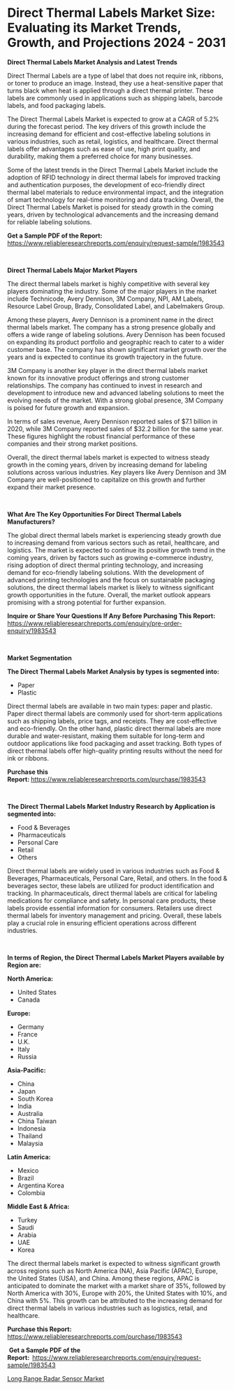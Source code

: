 <p><h1>Direct Thermal Labels Market Size: Evaluating its Market Trends, Growth, and Projections 2024 - 2031</h1></p><p><strong>Direct Thermal Labels Market Analysis and Latest Trends</strong></p>
<p><p>Direct Thermal Labels are a type of label that does not require ink, ribbons, or toner to produce an image. Instead, they use a heat-sensitive paper that turns black when heat is applied through a direct thermal printer. These labels are commonly used in applications such as shipping labels, barcode labels, and food packaging labels.</p><p>The Direct Thermal Labels Market is expected to grow at a CAGR of 5.2% during the forecast period. The key drivers of this growth include the increasing demand for efficient and cost-effective labeling solutions in various industries, such as retail, logistics, and healthcare. Direct thermal labels offer advantages such as ease of use, high print quality, and durability, making them a preferred choice for many businesses.</p><p>Some of the latest trends in the Direct Thermal Labels Market include the adoption of RFID technology in direct thermal labels for improved tracking and authentication purposes, the development of eco-friendly direct thermal label materials to reduce environmental impact, and the integration of smart technology for real-time monitoring and data tracking. Overall, the Direct Thermal Labels Market is poised for steady growth in the coming years, driven by technological advancements and the increasing demand for reliable labeling solutions.</p></p>
<p><strong>Get a Sample PDF of the Report:&nbsp;</strong> <a href="https://www.reliableresearchreports.com/enquiry/request-sample/1983543">https://www.reliableresearchreports.com/enquiry/request-sample/1983543</a></p>
<p>&nbsp;</p>
<p><strong>Direct Thermal Labels Major Market Players</strong></p>
<p><p>The direct thermal labels market is highly competitive with several key players dominating the industry. Some of the major players in the market include Technicode, Avery Dennison, 3M Company, NPI, AM Labels, Resource Label Group, Brady, Consolidated Label, and Labelmakers Group.</p><p>Among these players, Avery Dennison is a prominent name in the direct thermal labels market. The company has a strong presence globally and offers a wide range of labeling solutions. Avery Dennison has been focused on expanding its product portfolio and geographic reach to cater to a wider customer base. The company has shown significant market growth over the years and is expected to continue its growth trajectory in the future.</p><p>3M Company is another key player in the direct thermal labels market known for its innovative product offerings and strong customer relationships. The company has continued to invest in research and development to introduce new and advanced labeling solutions to meet the evolving needs of the market. With a strong global presence, 3M Company is poised for future growth and expansion.</p><p>In terms of sales revenue, Avery Dennison reported sales of $7.1 billion in 2020, while 3M Company reported sales of $32.2 billion for the same year. These figures highlight the robust financial performance of these companies and their strong market positions.</p><p>Overall, the direct thermal labels market is expected to witness steady growth in the coming years, driven by increasing demand for labeling solutions across various industries. Key players like Avery Dennison and 3M Company are well-positioned to capitalize on this growth and further expand their market presence.</p></p>
<p>&nbsp;</p>
<p><strong>What Are The Key Opportunities For Direct Thermal Labels Manufacturers?</strong></p>
<p><p>The global direct thermal labels market is experiencing steady growth due to increasing demand from various sectors such as retail, healthcare, and logistics. The market is expected to continue its positive growth trend in the coming years, driven by factors such as growing e-commerce industry, rising adoption of direct thermal printing technology, and increasing demand for eco-friendly labeling solutions. With the development of advanced printing technologies and the focus on sustainable packaging solutions, the direct thermal labels market is likely to witness significant growth opportunities in the future. Overall, the market outlook appears promising with a strong potential for further expansion.</p></p>
<p><strong>Inquire or Share Your Questions If Any Before Purchasing This Report:</strong> <a href="https://www.reliableresearchreports.com/enquiry/pre-order-enquiry/1983543">https://www.reliableresearchreports.com/enquiry/pre-order-enquiry/1983543</a></p>
<p>&nbsp;</p>
<p><strong>Market Segmentation</strong></p>
<p><strong>The Direct Thermal Labels Market Analysis by types is segmented into:</strong></p>
<p><ul><li>Paper</li><li>Plastic</li></ul></p>
<p><p>Direct thermal labels are available in two main types: paper and plastic. Paper direct thermal labels are commonly used for short-term applications such as shipping labels, price tags, and receipts. They are cost-effective and eco-friendly. On the other hand, plastic direct thermal labels are more durable and water-resistant, making them suitable for long-term and outdoor applications like food packaging and asset tracking. Both types of direct thermal labels offer high-quality printing results without the need for ink or ribbons.</p></p>
<p><strong>Purchase this Report:&nbsp;</strong><a href="https://www.reliableresearchreports.com/purchase/1983543">https://www.reliableresearchreports.com/purchase/1983543</a></p>
<p>&nbsp;</p>
<p><strong>The Direct Thermal Labels Market Industry Research by Application is segmented into:</strong></p>
<p><ul><li>Food & Beverages</li><li>Pharmaceuticals</li><li>Personal Care</li><li>Retail</li><li>Others</li></ul></p>
<p><p>Direct thermal labels are widely used in various industries such as Food & Beverages, Pharmaceuticals, Personal Care, Retail, and others. In the food & beverages sector, these labels are utilized for product identification and tracking. In pharmaceuticals, direct thermal labels are critical for labeling medications for compliance and safety. In personal care products, these labels provide essential information for consumers. Retailers use direct thermal labels for inventory management and pricing. Overall, these labels play a crucial role in ensuring efficient operations across different industries.</p></p>
<p>&nbsp;</p>
<p><strong>In terms of Region, the Direct Thermal Labels Market Players available by Region are:</strong></p>
<p>
    <p> <strong> North America: </strong>
        <ul>
            <li>United States</li>
            <li>Canada</li>
        </ul>
        </p> 
    <p> <strong> Europe: </strong>
        <ul>
            <li>Germany</li>
            <li>France</li>
            <li>U.K.</li>
            <li>Italy</li>
            <li>Russia</li>
        </ul>
        </p> 
    <p> <strong> Asia-Pacific: </strong>
        <ul>
            <li>China</li>
            <li>Japan</li>
            <li>South Korea</li>
            <li>India</li>
            <li>Australia</li>
            <li>China Taiwan</li>
            <li>Indonesia</li>
            <li>Thailand</li>
            <li>Malaysia</li>
        </ul>
        </p> 
    <p> <strong> Latin America: </strong>
        <ul>
            <li>Mexico</li>
            <li>Brazil</li>
            <li>Argentina Korea</li>
            <li>Colombia</li>
        </ul>
        </p> 
    <p> <strong> Middle East & Africa: </strong>
        <ul>
            <li>Turkey</li>
            <li>Saudi</li>
            <li>Arabia</li>
            <li>UAE</li>
            <li>Korea</li>
        </ul>
    </p>
    </p>
<p><p>The direct thermal labels market is expected to witness significant growth across regions such as North America (NA), Asia Pacific (APAC), Europe, the United States (USA), and China. Among these regions, APAC is anticipated to dominate the market with a market share of 35%, followed by North America with 30%, Europe with 20%, the United States with 10%, and China with 5%. This growth can be attributed to the increasing demand for direct thermal labels in various industries such as logistics, retail, and healthcare.</p></p>
<p><strong>Purchase this Report: </strong><a href="https://www.reliableresearchreports.com/purchase/1983543">https://www.reliableresearchreports.com/purchase/1983543</a></p>
<p>&nbsp;<strong>Get a Sample PDF of the Report:&nbsp;&nbsp;</strong><a href="https://www.reliableresearchreports.com/enquiry/request-sample/1983543">https://www.reliableresearchreports.com/enquiry/request-sample/1983543</a></p>
<p><strong></strong></p>
<p><p><a href="https://noble-drawer-34c.notion.site/Long-Range-Radar-Sensor-Market-Research-Report-Provides-thorough-Industry-Overview-which-offers-an--f94659bdf04f45e4b370f09c2f5e7b88">Long Range Radar Sensor Market</a></p></p>
